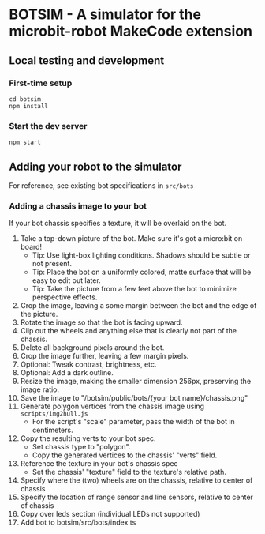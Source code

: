 # BOTSIM - A simulator for the microbit-robot MakeCode extension

## Local testing and development

### First-time setup
```
cd botsim
npm install
```

### Start the dev server
```
npm start
```

## Adding your robot to the simulator

For reference, see existing bot specifications in `src/bots`

### Adding a chassis image to your bot

If your bot chassis specifies a texture, it will be overlaid on the bot.

1. Take a top-down picture of the bot. Make sure it's got a micro:bit on board!
   - Tip: Use light-box lighting conditions. Shadows should be subtle or not present.
   - Tip: Place the bot on a uniformly colored, matte surface that will be easy to edit out later.
   - Tip: Take the picture from a few feet above the bot to minimize perspective effects.
2. Crop the image, leaving a some margin between the bot and the edge of the picture.
3. Rotate the image so that the bot is facing upward.
4. Clip out the wheels and anything else that is clearly not part of the chassis.
5. Delete all background pixels around the bot.
6. Crop the image further, leaving a few margin pixels.
7. Optional: Tweak contrast, brightness, etc.
8. Optional: Add a dark outline.
9. Resize the image, making the smaller dimension 256px, preserving the image ratio.
11. Save the image to "/botsim/public/bots/{your bot name}/chassis.png"
12. Generate polygon vertices from the chassis image using `scripts/img2hull.js`
    -  For the script's "scale" parameter, pass the width of the bot in centimeters.
13. Copy the resulting verts to your bot spec.
    - Set chassis type to "polygon".
    - Copy the generated vertices to the chassis' "verts" field.
14. Reference the texture in your bot's chassis spec
    - Set the chassis' "texture" field to the texture's relative path.
15. Specify where the (two) wheels are on the chassis, relative to center of chassis
16. Specify the location of range sensor and line sensors, relative to center of chassis
17. Copy over leds section (individual LEDs not supported)
18. Add bot to botsim/src/bots/index.ts




